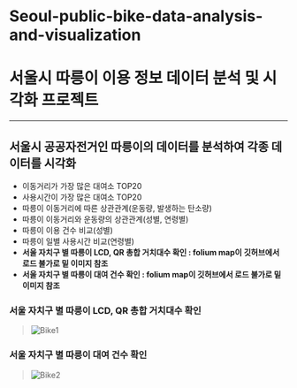 # Seoul-public-bike-data-analysis-and-visualization

# 서울시 따릉이 이용 정보 데이터 분석 및 시각화 프로젝트
---
## 서울시 공공자전거인 따릉이의 데이터를 분석하여 각종 데이터를 시각화
- 이동거리가 가장 많은 대여소 TOP20
- 사용시간이 가장 많은 대여소 TOP20
- 따릉이 이동거리에 따른 상관관계(운동량, 발생하는 탄소량)
- 따릉이 이동거리와 운동량의 상관관계(성별, 연령별)
- 따릉이 이용 건수 비교(성별)
- 따릉이 일별 사용시간 비교(연령별)
- __서울 자치구 별 따릉이 LCD, QR 총합 거치대수 확인 : folium map이 깃허브에서 로드 불가로 밑 이미지 참조__
- __서울 자치구 별 따릉이 대여 건수 확인 : folium map이 깃허브에서 로드 불가로 밑 이미지 참조__

### 서울 자치구 별 따릉이 LCD, QR 총합 거치대수 확인
> ![Bike1](https://user-images.githubusercontent.com/86647046/149650936-c8aef64f-1dfe-46d9-be40-2ee4ce175ab0.PNG)

### 서울 자치구 별 따릉이 대여 건수 확인
> ![Bike2](https://user-images.githubusercontent.com/86647046/149650983-9140feac-2b9e-4441-abeb-a8aa953d8e03.PNG)
